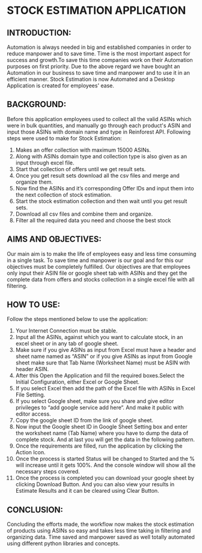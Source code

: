 # STOCK ESTIMATION APPLICATION
## INTRODUCTION:
Automation is always needed in big and established companies in order to reduce manpower and to save time. Time is the most important aspect for success and growth.To save this time companies work on their Automation purposes on first priority. Due to the above regard we have bought an Automation in our business to save time and manpower and to use it in an efficient manner. Stock Estimation is now Automated and a Desktop Application is created for employees' ease.
## BACKGROUND:
Before this application employees used to collect all the valid ASINs which were in bulk quantities, and manually go through each product's ASIN and input those ASINs with domain name and type in Reinforest API.
Following steps were used to make for Stock Estimation:
1. Makes an offer collection with maximum 15000 ASINs.
2. Along with ASINs domain type and collection type is also given as an input through excel file.
3. Start that collection of offers until we get result sets.
4. Once you get result sets download all the csv files and merge and organize them.
5. Now find the ASINs and it’s corresponding Offer IDs and input them into the next collection of stock estimation.
6. Start the stock estimation collection and then wait until you get result sets.
7. Download all csv files and combine them and organize.
8. Filter all the required data you need and choose the best stock
## AIMS AND OBJECTIVES:
Our main aim is to make the life of employees easy and less time consuming in a single task. To save time and manpower is our goal and for this our objectives must be completely fulfilled. Our objectives are that employees only input their ASIN file or google sheet tab with ASINs and they get the complete data from offers and stocks collection in a single excel file with all filtering.
## HOW TO USE:
Follow the steps mentioned below to use the application:
1. Your Internet Connection must be stable.
2. Input all the ASINs, against which you want to calculate stock, in an excel sheet or in any tab of google sheet.
3. Make sure if you give ASINs as input from Excel must have a header and sheet name named as “ASIN” or if you give ASINs as input from Google sheet make sure that Tab Name (Worksheet Name) must be ASIN with header ASIN.
4. After this Open the Application and fill the required boxes.Select the Initial Configuration, either Excel or Google Sheet.
5. If you select Excel then add the path of the Excel file with ASINs in Excel File Setting.
6. If you select Google sheet, make sure you share and give editor privileges to “add google service add here“. And make it public with editor access.
7. Copy the google sheet ID from the link of google sheet.
8. Now input the Google sheet ID in Google Sheet Setting box and enter the worksheet name (Tab Name) where you have to dump the data of complete stock. And at last you will get the data in the following pattern.
9. Once the requirements are filled, run the application by clicking the Action Icon.
10. Once the process is started Status will be changed to Started and the % will increase until it gets 100%. And the console window will show all the necessary steps covered.
11. Once the process is completed you can download your google sheet by clicking Download Button. And you can also view your results in Estimate Results and it can be cleared using Clear Button.
## CONCLUSION:
Concluding the efforts made, the workflow now makes the stock estimation of products using ASINs so easy and takes less time taking in filtering and organizing data. Time saved and manpower saved as well totally automated using different python libraries and concepts.
